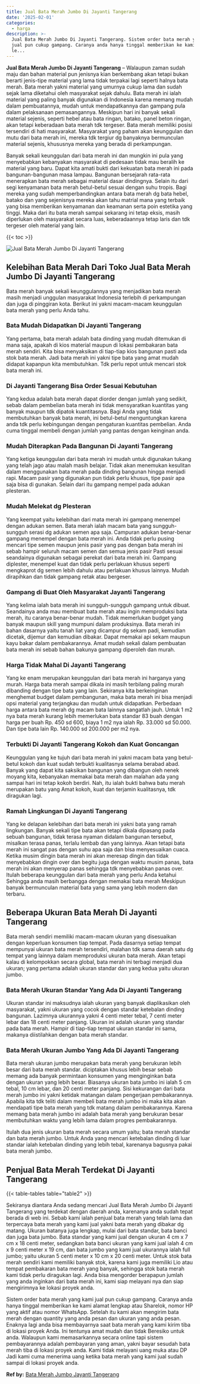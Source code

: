 ```yaml
---
title: Jual Bata Merah Jumbo Di Jayanti Tangerang
date: '2025-02-01'
categories:
  - harga
description: >-
  Jual Bata Merah Jumbo Di Jayanti Tangerang. Sistem order bata merah yang kami
  jual pun cukup gampang. Caranya anda hanya tinggal memberikan ke kami alamat
  le...
---
```


**Jual Bata Merah Jumbo Di Jayanti Tangerang** – Walaupun zaman sudah maju dan bahan material pun jenisnya kian berkembang akan tetapi bukan berarti jenis-tipe material yang lama tidak terpakai lagi seperti halnya bata merah. Bata merah yakni material yang umurnya cukup lama dan sudah sejak lama diketahui oleh masyarakat sejak dahulu. Bata merah ini ialah material yang paling banyak digunakan di Indonesia karena memang mudah dalam pembuatannya, mudah untuk mendapatkannya dan gampang pula dalam pelaksanaan pemasangannya. Meskipun hari ini banyak sekali material sejenis, seperti hebel atau bata ringan, batako, panel beton ringan, akan tetapi keberadaan bata merah tdk tergeser. Bata merah memiliki posisi tersendiri di hati masyarakat. Masyarakat yang paham akan keunggulan dan mutu dari bata merah ini, mereka tdk tergiur dg banyaknya bermunculan material sejenis, khususnya mereka yang berada di perkampungan.

Banyak sekali keunggulan dari bata merah ini dan mungkin ini pula yang menyebabkan kebanyakan masyarakat di pedesaan tidak mau beralih ke material yang baru. Dapat kita amati bukti dari kekuatan bata merah ini pada bangunan-bangunan masa lampau. Bangunan bersejarah rata-rata menerapkan bata merah sebagai material dasar dindingnya. Selain itu dari segi kenyamanan bata merah betul-betul sesuai dengan suhu tropis. Bagi mereka yang sudah memperbandingkan antara bata merah dg bata hebel, batako dan yang sejenisnya mereka akan tahu matrial mana yang terbaik yang bisa memberikan kenyamanan dan keamanan serta poin estetika yang tinggi. Maka dari itu bata merah sampai sekarang ini tetap eksis, masih diperlukan oleh masyarakat secara luas, keberadaannya tetap laris dan tdk tergeser oleh material yang lain.

{{< toc >}}

![Jual Bata Merah Jumbo Di Jayanti Tangerang](/images/jual-bata-merah-03.png)

## Kelebihan Bata Merah Dari Toko Jual Bata Merah Jumbo Di Jayanti Tangerang

Bata merah banyak sekali keunggulannya yang menjadikan bata merah masih menjadi unggulan masyarakat Indonesia terlebih di perkampungan dan juga di pinggiran kota. Berikut ini yakni macam-macam keunggulan bata merah yang perlu Anda tahu.

### Bata Mudah Didapatkan Di Jayanti Tangerang

Yang pertama, bata merah adalah bata dinding yang mudah ditemukan di mana saja, apakah di kios material maupun di lokasi pembakaran bata merah sendiri. Kita bisa menyaksikan di tiap-tiap kios bangunan pasti ada stok bata merah. Jadi bata merah ini yakni tipe bata yang amat mudah didapat kapanpun kita membutuhkan. Tdk perlu repot untuk mencari stok bata merah ini.

### Di Jayanti Tangerang Bisa Order Sesuai Kebutuhan

Yang kedua adalah bata merah dapat diorder dengan jumlah yang sedikit, sebab dalam pembelian bata merah ini tidak mensyaratkan kuantitas yang banyak maupun tdk dipatok kuantitasnya. Bagi Anda yang tidak membutuhkan banyak bata merah, ini betul-betul menguntungkan karena anda tdk perlu kebingungan dengan pengaturan kuantitas pembelian. Anda cuma tinggal membeli dengan jumlah yang pantas dengan keinginan anda.

### Mudah Diterapkan Pada Bangunan Di Jayanti Tangerang

Yang ketiga keunggulan dari bata merah ini mudah untuk digunakan tukang yang telah jago atau malah masih belajar. Tidak akan menemukan kesulitan dalam menggunakan bata merah pada dinding bangunan hingga menjadi rapi. Macam pasir yang digunakan pun tidak perlu khusus, tipe pasir apa saja bisa di gunakan. Selain dari itu gampang nempel pada adukan plesteran.

### Mudah Melekat dg Plesteran

Yang keempat yaitu kelebihan dari mata merah ini gampang menempel dengan adukan semen. Bata merah ialah macam bata yang sungguh-sungguh serasi dg adukan semen apa saja. Campuran adukan benar-benar gampang menempel dengan bata merah ini. Anda tidak perlu pusing mencari tipe semen maupun jenis pasir yang pas dengan bata merah ini sebab hampir seluruh macam semen dan semua jenis pasir Pasti sesuai seandainya digunakan sebagai perekat dari bata merah ini. Gampang diplester, menempel kuat dan tidak perlu perlakuan khusus seperti mengkaprot dg semen lebih dahulu atau perlakuan khusus lainnya. Mudah dirapihkan dan tidak gampang retak atau bergeser.

### Gampang di Buat Oleh Masyarakat Jayanti Tangerang

Yang kelima ialah bata merah ini sungguh-sungguh gampang untuk dibuat. Seandainya anda mau membuat bata merah atau ingin memproduksi bata merah, itu caranya benar-benar mudah. Tidak memerlukan budget yang banyak maupun skill yang mumpuni dalam produksinya. Bata merah ini bahan dasarnya yaitu tanah liat yang dicampur dg sekam padi, kemudian dicetak, dijemur dan kemudian dibakar. Dapat memakai api sekam maupun kayu bakar dalam pembakarannya. Amat mudah sekali dalam pembuatan bata merah ini sebab bahan bakunya gampang diperoleh dan murah.

### Harga Tidak Mahal Di Jayanti Tangerang

Yang ke enam merupakan keunggulan dari bata merah ini harganya yang murah. Harga bata merah sampai dikala ini masih terbilang paling murah dibanding dengan tipe bata yang lain. Sekiranya kita berkeinginan menghemat budget dalam pembangunan, maka bata merah ini bisa menjadi opsi material yang terjangkau dan mudah untuk didapatkan. Perbedaan harga antara bata merah dg macam bata lainnya sangatlah jauh. Untuk 1 m2 nya bata merah kurang lebih memerlukan bata standar 83 buah dengan harga per buah Rp. 450 sd 600, biaya 1 m2 nya ialah Rp. 33.000 sd 50.000. Dan tipe bata lain Rp. 140.000 sd 200.000 per m2 nya.

### Terbukti Di Jayanti Tangerang Kokoh dan Kuat Goncangan

Keunggulan yang ke tujuh dari bata merah ini yakni macam bata yang betul-betul kokoh dan kuat sudah terbukti kualitasnya selama berabad abad. Banyak yang dapat kita saksikan bangunan yang dibangun oleh nenek moyang kita, kebanyakan memakai bata merah dan malahan ada yang sampai hari ini tetap kokoh berdiri. Nah, itu ialah bukti bahwa batu merah merupakan batu yang Amat kokoh, kuat dan terjamin kualitasnya, tdk diragukan lagi.

### Ramah Lingkungan Di Jayanti Tangerang

Yang ke delapan kelebihan dari bata merah ini yakni bata yang ramah lingkungan. Banyak sekali tipe bata akan tetapi dikala dipasang pada sebuah bangunan, tidak terasa nyaman didalam bangunan tersebut, misalkan terasa panas, terlalu lembab dan yang lainnya. Akan tetapi bata merah ini sangat pas dengan suhu apa saja dan bisa menyesuaikan cuaca. Ketika musim dingin bata merah ini akan meresap dingin dan tidak menyebabkan dingin over dan begitu juga dengan waktu musim panas, bata merah ini akan menyerap panas sehingga tdk menyebabkan panas over. Itulah beberapa keunggulan dari bata merah yang perlu Anda ketahui Sehingga anda masih berbangga dengan memakai bata merah Meskipun banyak bermunculan material bata yang sama yang lebih modern dan terbaru.

## Beberapa Ukuran Bata Merah Di Jayanti Tangerang

Bata merah sendiri memiliki macam-macam ukuran yang disesuaikan dengan keperluan konsumen tiap tempat. Pada dasarnya setiap tempat mempunyai ukuran bata merah tersendiri, malahan tdk sama daerah satu dg tempat yang lainnya dalam memproduksi ukuran bata merah. Akan tetapi kalau di kelompokkan secara global, bata merah ini terbagi menjadi dua ukuran; yang pertama adalah ukuran standar dan yang kedua yaitu ukuran jumbo.

### Bata Merah Ukuran Standar Yang Ada Di Jayanti Tangerang

Ukuran standar ini maksudnya ialah ukuran yang banyak diaplikasikan oleh masyarakat, yakni ukuran yang cocok dengan standar ketebalan dinding bangunan. Lazimnya ukurannya yakni 4 centi meter tebal, 7 centi meter lebar dan 18 centi meter panjang. Ukuran ini adalah ukuran yang standar pada bata merah. Hampir di tiap-tiap tempat ukuran standar ini sama, makanya diistilahkan dengan bata merah standar.

### Bata Merah Ukuran Jumbo Yang Ada Di Jayanti Tangerang

Bata merah ukuran jumbo merupakan bata merah yang berukuran lebih besar dari bata merah standar. diciptakan khusus lebih besar sebab memang ada banyak permintaan konsumen yang menginginkan bata dengan ukuran yang lebih besar. Biasanya ukuran bata jumbo ini ialah 5 cm tebal, 10 cm lebar, dan 20 centi meter panjang. Sisi kekurangan dari bata merah jumbo ini yakni ketidak matangan dalam pengerjaan pembakarannya. Apabila kita tdk teliti dalam membeli bata merah jumbo ini maka kita akan mendapati tipe bata merah yang tdk matang dalam pembakarannya. Karena memang bata merah jumbo ini adalah bata merah yang berukuran besar membutuhkan waktu yang lebih lama dalam progres pembakarannya.

Itulah dua jenis ukuran bata merah secara umum yaitu; bata merah standar dan bata merah jumbo. Untuk Anda yang mencari ketebalan dinding di luar standar ialah ketebalan dinding yang lebih tebal, karenanya bagusnya pakai bata merah jumbo.

## Penjual Bata Merah Terdekat Di Jayanti Tangerang

{{< table-tables table="table2" >}}

Sekiranya diantara Anda sedang mencari Jual Bata Merah Jumbo Di Jayanti Tangerang yang terdekat dengan daerah anda, karenanya anda sudah tepat berada di web ini. Sebab kami ialah penjual bata merah yang telah lama dan terpercaya bata merah yang kami jual yakni bata merah yang dibakar dg matang. Ukuran batanya juga lengkap, mulai dari bata standar, bata banci dan juga bata jumbo. Bata standar yang kami jual dengan ukuran 4 cm x 7 cm x 18 centi meter, sedangkan bata banci ukuran yang kami jual ialah 4 cm x 9 centi meter x 19 cm, dan bata jumbo yang kami jual ukurannya ialah full jumbo; yaitu ukuran 5 centi meter x 10 cm x 20 centi meter. Untuk stok bata merah sendiri kami memiliki banyak stok, karena kami juga memiliki Lio atau tempat pembakaran bata merah yang banyak, sehingga stok bata merah kami tidak perlu diragukan lagi. Anda bisa mengorder berapapun jumlah yang anda inginkan dari bata merah ini, kami siap melayani nya dan siap mengirimnya ke lokasi proyek anda.

Sistem order bata merah yang kami jual pun cukup gampang. Caranya anda hanya tinggal memberikan ke kami alamat lengkap atau Sharelok, nomor HP yang aktif atau nomor WhatsApp. Setelah itu kami akan mengirim bata merah dengan quantity yang anda pesan dan ukuran yang anda pesan. Enaknya lagi anda bisa membayarnya saat bata merah yang kami kirim tiba di lokasi proyek Anda. Ini tentunya amat mudah dan tidak Beresiko untuk anda. Walaupun kami memasarkannya secara online tapi sistem pembayarannya adalah pembayaran yang aman, yakni bayar sesudah bata merah tiba di lokasi proyek anda. Kami tidak melayani uang muka atau DP Jadi kami cuma menerima uang ketika bata merah yang kami jual sudah sampai di lokasi proyek anda.

**Ref by:** [Bata Merah Jumbo Jayanti Tangerang](https://id.wikipedia.org/wiki/Bata)
